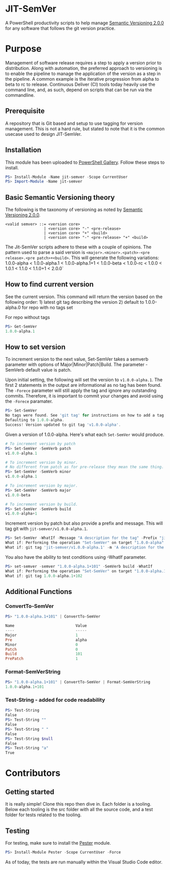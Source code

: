 # JIT-SemVer
A PowerShell productivity scripts to help manage [Semantic Versioning 2.0.0](https://semver.org/) for any software that follows the git version practice.

# Purpose 
Management of software release requires a step to apply a version prior to distribution. Along with automation, the preferred approach to versioning is to enable the pipeline to manage the application of the version as a step in the pipeline. A common example is the iterative progression from alpha to beta to rc to release. Continuous Deliver (CI) tools today heavily use the command line, and, as such, depend on scripts that can be run via the commandline. 

## Prerequisite
A repository that is Git based and setup to use tagging for version management. This is not a hard rule, but stated to note that it is the common usecase used to design JIT-SemVer.

## Installation
This module has been uploaded to [PowerShell Gallery](https://www.powershellgallery.com/packages/jit-semver). Follow these steps to install.
```powershell
PS> Install-Module -Name jit-semver -Scope CurrentUser
PS> Import-Module -Name jit-semver
```

## Basic Semantic Versioning theory
The following is the taxonomy of versioning as noted by [Semantic Versioning 2.0.0](https://semver.org/). 
```
<valid semver> ::= <version core>
                 | <version core> "-" <pre-release>
                 | <version core> "+" <build>
                 | <version core> "-" <pre-release> "+" <build>
```

The Jit-SemVer scripts adhere to these with a couple of opinions. The pattern used to parse a said version is `<major>.<minor>.<patch>-<pre release>.<pre patch>+<build>`. This will generate the following variations: 1.0.0-alpha < 1.0.0-alpha.1 < 1.0.0-alpha.1+1 < 1.0.0-beta < 1.0.0-rc < 1.0.0 < 1.0.1 < 1.1.0 < 1.1.0+1 < 2.0.0`

## How to find current version
See the current version. This command will return the version based on the following order: 1) latest git tag describing the version 2) default to 1.0.0-alpha.0 for repo with no tags set

For repo without tags
```powershell
PS> Get-SemVer
1.0.0-alpha.1
```

## How to set version
To increment version to the next value, Set-SemVer takes a semverb parameter with options of Major|Minor|Patch|Build. The parameter -SemVerb default value is patch.

Upon initial setting, the following will set the version to `v1.0.0-alpha.1`. The first 2 statements in the output are informational as no tag has been found. The `-Forece` parameter will still apply the tag and ignore any outstanding commits. Therefore, it is important to commit your changes and avoid using the `-Forece` paramater.

```powershell
PS> Set-SemVer        
No tags were found. See 'git tag' for instructions on how to add a tag.
Defaulting to 1.0.0-alpha.
Success! Version updated to git tag 'v1.0.0-alpha'.
```

Given a version of 1.0.0-alpha. Here's what each `Set-SemVer` would produce. 

```powershell
# To increment version by patch
PS> Set-SemVer -SemVerb patch
v1.0.0-alpha.1

# To increment version by minor.
# No different from patch as for pre-release they mean the same thing.
PS> Set-SemVer -SemVerb minor
v1.0.0-alpha.1

# To increment version by major.
PS> Set-SemVer -SemVerb major
v1.0.0-beta

# To increment version by build.
PS> Set-SemVer -SemVerb build
v1.0.0-alpha+1
```

Increment version by patch but also provide a prefix and message. This will tag git with `jit-semver/v1.0.0-alpha.1`.
```powershell
PS> Set-SemVer -WhatIf -Message "A description for the tag" -Prefix "jit-semver/"
What if: Performing the operation "Set-SemVer" on target "1.0.0-alpha".
What if: git tag 'jit-semver/v1.0.0-alpha.1' -m 'A description for the tag'
```

You also have the ability to test conditions using -WhatIf parameter.
```powershell
PS> set-semver -semver "1.0.0-alpha.1+101" -SemVerb build -WhatIf                                         
What if: Performing the operation "Set-SemVer" on target "1.0.0-alpha.1+101".
What if: git tag 1.0.0-alpha.1+102
```

## Additional Functions

### ConvertTo-SemVer
```powershell
PS> "1.0.0-alpha.1+101" | ConvertTo-SemVer 

Name                           Value
----                           -----
Major                          1
Pre                            alpha
Minor                          0
Patch                          0
Build                          101
PrePatch                       1
```

### Format-SemVerString
```powershell
PS> "1.0.0-alpha.1+101" | ConvertTo-SemVer | Format-SemVerString
1.0.0-alpha.1+101
```

### Test-String - added for code readability
```powershell
PS> Test-String
False
PS> Test-String ""
False
PS> Test-String " "
False
PS> Test-String $null
False
PS> Test-String "a"  
True
```

# Contributors
## Getting started
It is really simple! Clone this repo then dive in. Each folder is a tooling. Below each tooling is the src folder with all the source code, and a test folder for tests related to the tooling.

## Testing
For testing, make sure to install the [Pester](https://github.com/pester/Pester) module.
```powershell
PS> Install-Module Pester -Scope CurrentUser -Force
```

As of today, the tests are run manually within the Visual Studio Code editor.

